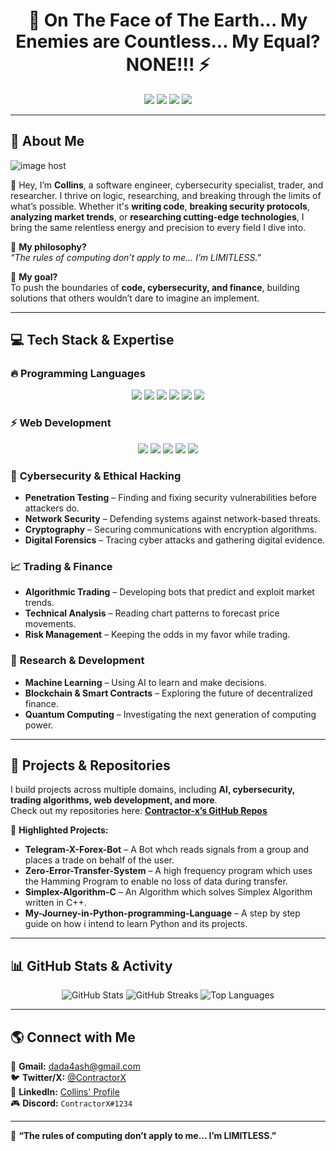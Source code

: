 <h1 align="center">🚀 On The Face of The Earth... My Enemies are Countless... My Equal? NONE!!! ⚡</h1>

<p align="center">
  <img src="https://img.shields.io/badge/Coding-Limitless-blue?style=for-the-badge" />
  <img src="https://img.shields.io/badge/Cybersecurity-Fortified-green?style=for-the-badge" />
  <img src="https://img.shields.io/badge/Trading-Strategic-black?style=for-the-badge" />
  <img src="https://img.shields.io/badge/Research-Relentless-red?style=for-the-badge" />
</p>

---

## 🧠 About Me

<img src="https://thumbs2.imgbox.com/00/5f/EW2J0IAX_t.gif" alt="image host"/></a>

👋 Hey, I’m **Collins**, a software engineer, cybersecurity specialist, trader, and researcher. I thrive on logic, researching, and breaking through the limits of what’s possible. Whether it's **writing code**, **breaking security protocols**, **analyzing market trends**, or **researching cutting-edge technologies**, I bring the same relentless energy and precision to every field I dive into.

🚀 **My philosophy?**  
_"The rules of computing don’t apply to me… I’m LIMITLESS."_  

🎯 **My goal?**  
To push the boundaries of **code, cybersecurity, and finance**, building solutions that others wouldn’t dare to imagine an implement.

---

## 💻 Tech Stack & Expertise

### 🔥 **Programming Languages**
<p align="center">
  <a href="https://www.python.org/"><img src="https://img.shields.io/badge/Python-3776AB?style=for-the-badge&logo=python&logoColor=white"/></a>
  <a href="https://isocpp.org/"><img src="https://img.shields.io/badge/C++-00599C?style=for-the-badge&logo=c%2B%2B&logoColor=white"/></a>
  <a href="https://www.java.com/"><img src="https://img.shields.io/badge/Java-ED8B00?style=for-the-badge&logo=java&logoColor=white"/></a>
  <a href="https://developer.mozilla.org/en-US/docs/Web/JavaScript"><img src="https://img.shields.io/badge/JavaScript-F7DF1E?style=for-the-badge&logo=javascript&logoColor=black"/></a>
  <a href="https://html.spec.whatwg.org/"><img src="https://img.shields.io/badge/HTML5-E34F26?style=for-the-badge&logo=html5&logoColor=white"/></a>
  <a href="https://www.w3.org/Style/CSS/"><img src="https://img.shields.io/badge/CSS3-1572B6?style=for-the-badge&logo=css3&logoColor=white"/></a>
</p>

### ⚡ **Web Development**
<p align="center">
  <a href="https://react.dev/"><img src="https://img.shields.io/badge/React-61DAFB?style=for-the-badge&logo=react&logoColor=black"/></a>
  <a href="https://nodejs.org/"><img src="https://img.shields.io/badge/Node.js-339933?style=for-the-badge&logo=node.js&logoColor=white"/></a>
  <a href="https://expressjs.com/"><img src="https://img.shields.io/badge/Express.js-000000?style=for-the-badge&logo=express&logoColor=white"/></a>
  <a href="https://www.djangoproject.com/"><img src="https://img.shields.io/badge/Django-092E20?style=for-the-badge&logo=django&logoColor=white"/></a>
  <a href="https://flask.palletsprojects.com/"><img src="https://img.shields.io/badge/Flask-000000?style=for-the-badge&logo=flask&logoColor=white"/></a>
</p>

### 🔐 **Cybersecurity & Ethical Hacking**
- **Penetration Testing** – Finding and fixing security vulnerabilities before attackers do.  
- **Network Security** – Defending systems against network-based threats.  
- **Cryptography** – Securing communications with encryption algorithms.  
- **Digital Forensics** – Tracing cyber attacks and gathering digital evidence.  

### 📈 **Trading & Finance**
- **Algorithmic Trading** – Developing bots that predict and exploit market trends.  
- **Technical Analysis** – Reading chart patterns to forecast price movements.  
- **Risk Management** – Keeping the odds in my favor while trading.  

### 🧪 **Research & Development**
- **Machine Learning** – Using AI to learn and make decisions.  
- **Blockchain & Smart Contracts** – Exploring the future of decentralized finance.  
- **Quantum Computing** – Investigating the next generation of computing power.  

---

## 📌 **Projects & Repositories**

I build projects across multiple domains, including **AI, cybersecurity, trading algorithms, web development, and more**.  
Check out my repositories here: **[Contractor-x’s GitHub Repos](https://github.com/Contractor-x?tab=repositories)**

🚀 **Highlighted Projects:**
- **Telegram-X-Forex-Bot** – A Bot whch reads signals from a group and places a trade on behalf of the user.  
- **Zero-Error-Transfer-System** – A high frequency program which uses the Hamming Program to enable no loss of data during transfer.  
- **Simplex-Algorithm-C** – An Algorithm which solves Simplex Algorithm written in C++.  
- **My-Journey-in-Python-programming-Language** – A step by step guide on how i intend to learn Python and its projects.  

---

## 📊 **GitHub Stats & Activity**

<p align="center">
  <img src="https://github-readme-stats.vercel.app/api?username=Contractor-x&show_icons=true&theme=radical" alt="GitHub Stats" />
  <img src="https://github-readme-streak-stats.herokuapp.com/?user=Contractor-x&theme=radical" alt="GitHub Streaks"/>
  <img src="https://github-readme-stats.vercel.app/api/top-langs/?username=Contractor-x&layout=compact&theme=radical" alt="Top Languages" />
</p>

---

## 🌎 **Connect with Me**
📩 **Gmail:** [dada4ash@gmail.com](mailto:dada4ash@gmail.com)  
🐦 **Twitter/X:** [@ContractorX](https://twitter.com/ContractorX)  
💼 **LinkedIn:** [Collins' Profile](https://linkedin.com/in/yourprofile)  
🎮 **Discord:** `ContractorX#1234`  

---

🚀 **“The rules of computing don’t apply to me… I’m LIMITLESS.”**  
